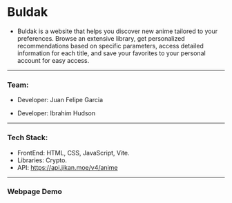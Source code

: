 # Buldak

- Buldak is a website that helps you discover new anime tailored to your preferences. Browse an extensive library, get personalized recommendations based on specific parameters, access detailed information for each title, and save your favorites to your personal account for easy access.

---

### Team:

 - Developer: Juan Felipe Garcia

 - Developer: Ibrahim Hudson

---

### Tech Stack:

- FrontEnd: HTML, CSS, JavaScript, Vite.
- Libraries: Crypto.
- API: https://api.jikan.moe/v4/anime

---

### Webpage Demo





